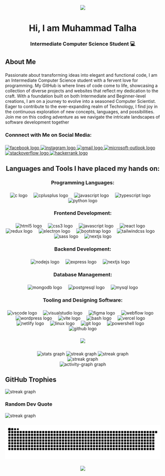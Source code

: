 <div align="center">
  <img height="330" src="https://user-images.githubusercontent.com/86270481/214122618-1bf43327-cdef-456e-81fe-fc71a9070c07.gif"  />
</div>

###

<h1 align="center">Hi, I am Muhammad Talha</h1>

###

<h3 align="center">Intermediate Computer Science Student 💻</h3>

###

<h2 align="left">About Me</h2>

###

<p align="left">Passionate about transforming ideas into elegant and functional code, I am an Intermediate Computer Science student with a fervent love for programming. My GitHub is where lines of code come to life, showcasing a collection of diverse projects and websites that reflect my dedication to the craft. With a foundation built on both Intermediate and Beginner-level creations, I am on a journey to evolve into a seasoned Computer Scientist. Eager to contribute to the ever-expanding realm of Technology, I find joy in the continuous exploration of new concepts, languages, and possibilities. Join me on this coding adventure as we navigate the intricate landscapes of software development together</p>

###

<h3 align="left">Connnect with Me on Social Media:</h3>

###

<div align="left">
  <a href="https://www.facebook.com/profile.php?id=100092518021987" target="_blank">
    <img src="https://img.shields.io/static/v1?message=Facebook&logo=facebook&label=&color=1877F2&logoColor=white&labelColor=&style=for-the-badge" height="30" alt="facebook logo"  />
  </a>
  <a href="https://www.instagram.com/ttlha._15/" target="_blank">
    <img src="https://img.shields.io/static/v1?message=Instagram&logo=instagram&label=&color=E4405F&logoColor=white&labelColor=&style=for-the-badge" height="30" alt="instagram logo"  />
  </a>
  <a href="https:mail.google.com/talhaz5518@gmail.com" target="_blank">
    <img src="https://img.shields.io/static/v1?message=Gmail&logo=gmail&label=&color=D14836&logoColor=white&labelColor=&style=for-the-badge" height="30" alt="gmail logo"  />
  </a>
  <a href="https://outlook.live.com/talha1518@outlook.com" target="_blank">
    <img src="https://img.shields.io/static/v1?message=Outlook&logo=microsoft-outlook&label=&color=0078D4&logoColor=white&labelColor=&style=for-the-badge" height="30" alt="microsoft-outlook logo"  />
  </a>
  <a href="https://stackoverflow.com/users/23203699/muhammad-talha" target="_blank">
    <img src="https://img.shields.io/static/v1?message=Stackoverflow&logo=stackoverflow&label=&color=FE7A16&logoColor=white&labelColor=&style=for-the-badge" height="30" alt="stackoverflow logo"  />
  </a>
  <a href="https://www.hackerrank.com/profile/talhaz5518" target="_blank">
    <img src="https://img.shields.io/static/v1?message=HackerRank&logo=hackerrank&label=&color=2EC866&logoColor=white&labelColor=&style=for-the-badge" height="30" alt="hackerrank logo"  />
  </a>
</div>

###

<h2 align="center">Languages and Tools I have placed my hands on:</h2>

###

<h3 align="center">Programming Languages:</h3>

###

<div align="center">
  <img src="https://skillicons.dev/icons?i=c" height="40" alt="c logo" title="C" />
  <img width="12" />
  <img src="https://skillicons.dev/icons?i=cpp" height="40" alt="cplusplus logo"  title="C++"  />
  <img width="12" />
  <img src="https://skillicons.dev/icons?i=js" height="40" alt="javascript logo"  title="JavaScript"  />
  <img width="12" />
  <img src="https://skillicons.dev/icons?i=ts" height="40" alt="typescript logo"  title="TypeScript"  />
  <img width="12" />
  <img src="https://skillicons.dev/icons?i=py" height="40" alt="python logo"  title="Python"  />
</div>

###

<h3 align="center">Frontend Development:</h3>

###

<div align="center">
  <img src="https://skillicons.dev/icons?i=html" height="40" alt="html5 logo" title="HTML5"  />
  <img width="12" />
  <img src="https://skillicons.dev/icons?i=css" height="40" alt="css3 logo" title="CSS3"  />
  <img width="12" />
  <img src="https://skillicons.dev/icons?i=js" height="40" alt="javascript logo" title="JavaScript"  />
  <img width="12" />
  <img src="https://skillicons.dev/icons?i=react" height="40" alt="react logo" title="React JS"  />
  <img width="12" />
  <img src="https://skillicons.dev/icons?i=redux" height="40" alt="redux logo" title="Redux"  />
  <img width="12" />
  <img src="https://skillicons.dev/icons?i=electron" height="40" alt="electron logo" title="Electron JS"  />
  <img width="12" />
  <img src="https://skillicons.dev/icons?i=bootstrap" height="40" alt="bootstrap logo" title="Bootstrap"  />
  <img width="12" />
  <img src="https://skillicons.dev/icons?i=tailwind" height="40" alt="tailwindcss logo" title="Tailwind CSS"  />
  <img width="12" />
  <img src="https://skillicons.dev/icons?i=sass" height="40" alt="sass logo"  />
  <img width="12" />
  <img src="https://skillicons.dev/icons?i=nextjs" height="40" alt="nextjs logo" title="Next JS"  />
</div>

###

<h3 align="center">Backend Development:</h3>

###

<div align="center">
  <img src="https://skillicons.dev/icons?i=nodejs" height="40" alt="nodejs logo" title="Node JS"  />
  <img width="12" />
  <img src="https://skillicons.dev/icons?i=express" height="40" alt="express logo" title="Express JS"  />
  <img width="12" />
<!--   <img src="https://skillicons.dev/icons?i=django" height="40" alt="django logo" title="Django"  /> -->
<!--   <img width="12" /> -->
  <img src="https://skillicons.dev/icons?i=nextjs" height="40" alt="nextjs logo" title="Next JS"  />
  <img width="12" />
<!--   <img src="https://skillicons.dev/icons?i=dotnet" height="40" alt="dot-net logo" title=".NET"  /> -->
<!--   <img width="12" /> -->
<!--   <img src="https://skillicons.dev/icons?i=firebase" height="40" alt="firebase logo" title="Firebase"  /> -->
</div>

###

<h3 align="center">Database Management:</h3>

###

<div align="center">
  <img src="https://skillicons.dev/icons?i=mongodb" height="40" alt="mongodb logo" title="MongoDB"  />
  <img width="12" />
  <img src="https://skillicons.dev/icons?i=postgres" height="40" alt="postgresql logo" title="PostgresSQL"  />
  <img width="12" />
  <img src="https://skillicons.dev/icons?i=mysql" height="40" alt="mysql logo" title="MySQL"  />
</div>

###

<h3 align="center">Tooling and Designing Software:</h3>

###

<div align="center">
  <img src="https://skillicons.dev/icons?i=vscode" height="40" alt="vscode logo"  />
  <img width="12" />
  <img src="https://skillicons.dev/icons?i=visualstudio" height="40" alt="visualstudio logo"  />
  <img width="12" />
  <img src="https://skillicons.dev/icons?i=figma" height="40" alt="figma logo"  />
  <img width="12" />
  <img src="https://skillicons.dev/icons?i=webflow" height="40" alt="webflow logo"  />
  <img width="12" />
  <img src="https://skillicons.dev/icons?i=wordpress" height="40" alt="wordpress logo"  />
  <img width="12" />
  <img src="https://skillicons.dev/icons?i=vite" height="40" alt="vite logo"  />
  <img width="12" />
  <img src="https://skillicons.dev/icons?i=bash" height="40" alt="bash logo"  />
  <img width="12" />
  <img src="https://skillicons.dev/icons?i=vercel" height="40" alt="vercel logo"  />
  <img width="12" />
  <img src="https://skillicons.dev/icons?i=netlify" height="40" alt="netlify logo"  />
  <img width="12" />
  <img src="https://skillicons.dev/icons?i=linux" height="40" alt="linux logo"  />
  <img width="12" />
  <img src="https://skillicons.dev/icons?i=git" height="40" alt="git logo"  />
  <img width="12" />
  <img src="https://skillicons.dev/icons?i=powershell" height="40" alt="powershell logo"  />
  <img width="12" />
  <img src="https://skillicons.dev/icons?i=github" height="40" alt="github logo"  />
</div>

###

<div align="center">
  <img height="412" src="https://i.pinimg.com/originals/60/a5/85/60a58511e5c70a418ac743f7df8134fa.gif"  />
</div>

###

<div align="center">
  <img src="https://github-readme-stats.vercel.app/api?username=MuhammadTalha15&theme=dark&hide_border=false&include_all_commits=false&count_private=false" height="140" alt="stats graph"  />
  <img src="https://nirzak-streak-stats.vercel.app/?user=MuhammadTalha15&theme=dark&hide_border=false" height="140" alt="streak graph"  />
  <img src="https://github-readme-stats.vercel.app/api/top-langs/?username=MuhammadTalha15&theme=dark&hide_border=false&include_all_commits=false&count_private=false&layout=compact" height="140" alt="streak graph"  />

  <br>
  <img src="https://github-contributor-stats.vercel.app/api?username=MuhammadTalha15&limit=5&theme=dark&combine_all_yearly_contributions=true" alt="streak graph"  />
  <br>

  <img src="https://github-readme-activity-graph.vercel.app/graph?username=MuhammadTalha15&radius=16&theme=react&area=true&order=5" height="300" alt="activity-graph graph"  />
</div>

## GitHub Trophies
  <img src="https://github-profile-trophy.vercel.app/?username=MuhammadTalha15&theme=gruvbox&no-frame=true&no-bg=false&margin-w=4" height="125" alt="streak graph"  />

### Random Dev Quote
  <img align="center" src="https://quotes-github-readme.vercel.app/api?type=horizontal&theme=radical" alt="streak graph"  />

###

<img align="center" src="https://raw.githubusercontent.com/MuhammadTalha15/MuhammadTalha15/output/snake.svg" alt="Snake animation" />

###

<div align="center">
  <img height="412" src="./Pictures/mid.gif"  />
</div>

###

